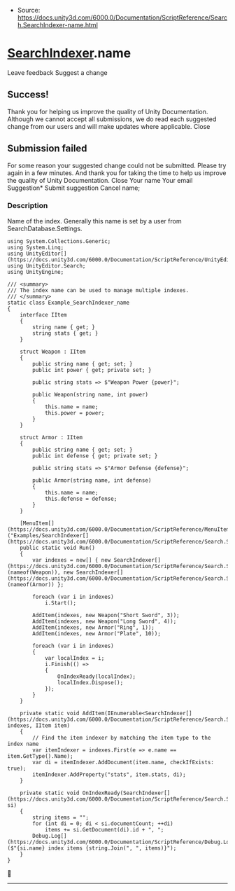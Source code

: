 * Source: https://docs.unity3d.com/6000.0/Documentation/ScriptReference/Search.SearchIndexer-name.html

#  [SearchIndexer](https://docs.unity3d.com/6000.0/Documentation/ScriptReference/Search.SearchIndexer.html).name
Leave feedback
Suggest a change
## Success!
Thank you for helping us improve the quality of Unity Documentation. Although we cannot accept all submissions, we do read each suggested change from our users and will make updates where applicable.
Close
## Submission failed
For some reason your suggested change could not be submitted. Please <a>try again</a> in a few minutes. And thank you for taking the time to help us improve the quality of Unity Documentation.
Close
Your name Your email Suggestion* Submit suggestion
Cancel
name; 
### Description
Name of the index. Generally this name is set by a user from SearchDatabase.Settings.
```
using System.Collections.Generic;
using System.Linq;
using UnityEditor[](https://docs.unity3d.com/6000.0/Documentation/ScriptReference/UnityEditor.html);
using UnityEditor.Search;
using UnityEngine;

/// <summary>
/// The index name can be used to manage multiple indexes.
/// </summary>
static class Example_SearchIndexer_name
{
    interface IItem
    {
        string name { get; }
        string stats { get; }
    }

    struct Weapon : IItem
    {
        public string name { get; set; }
        public int power { get; private set; }

        public string stats => $"Weapon Power {power}";

        public Weapon(string name, int power)
        {
            this.name = name;
            this.power = power;
        }
    }

    struct Armor : IItem
    {
        public string name { get; set; }
        public int defense { get; private set; }

        public string stats => $"Armor Defense {defense}";

        public Armor(string name, int defense)
        {
            this.name = name;
            this.defense = defense;
        }
    }

    [MenuItem[](https://docs.unity3d.com/6000.0/Documentation/ScriptReference/MenuItem.html)("Examples/SearchIndexer[](https://docs.unity3d.com/6000.0/Documentation/ScriptReference/Search.SearchIndexer.html)/name")]
    public static void Run()
    {
        var indexes = new[] { new SearchIndexer[](https://docs.unity3d.com/6000.0/Documentation/ScriptReference/Search.SearchIndexer.html)(nameof(Weapon)), new SearchIndexer[](https://docs.unity3d.com/6000.0/Documentation/ScriptReference/Search.SearchIndexer.html)(nameof(Armor)) };

        foreach (var i in indexes)
            i.Start();

        AddItem(indexes, new Weapon("Short Sword", 3));
        AddItem(indexes, new Weapon("Long Sword", 4));
        AddItem(indexes, new Armor("Ring", 1));
        AddItem(indexes, new Armor("Plate", 10));

        foreach (var i in indexes)
        {
            var localIndex = i;
            i.Finish(() =>
            {
                OnIndexReady(localIndex);
                localIndex.Dispose();
            });
        }
    }

    private static void AddItem(IEnumerable<SearchIndexer[](https://docs.unity3d.com/6000.0/Documentation/ScriptReference/Search.SearchIndexer.html)> indexes, IItem item)
    {
        // Find the item indexer by matching the item type to the index name
        var itemIndexer = indexes.First(e => e.name == item.GetType().Name);
        var di = itemIndexer.AddDocument(item.name, checkIfExists: true);
        itemIndexer.AddProperty("stats", item.stats, di);
    }

    private static void OnIndexReady(SearchIndexer[](https://docs.unity3d.com/6000.0/Documentation/ScriptReference/Search.SearchIndexer.html) si)
    {
        string items = "";
        for (int di = 0; di < si.documentCount; ++di)
            items += si.GetDocument(di).id + ", ";
        Debug.Log[](https://docs.unity3d.com/6000.0/Documentation/ScriptReference/Debug.Log.html)($"{si.name} index items {string.Join(", ", items)}");
    }
}

```

* * *
